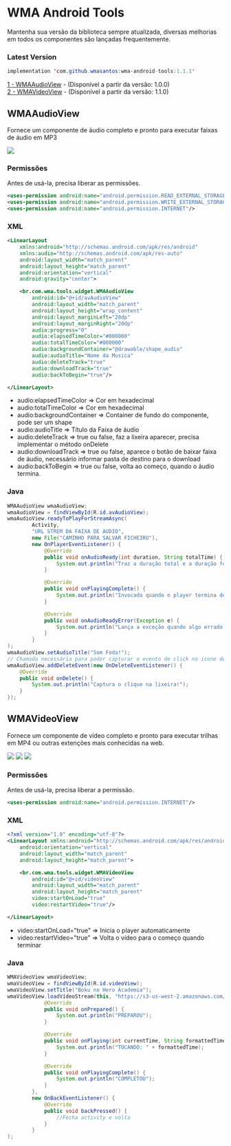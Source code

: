 # WMA Android Tools

Mantenha sua versão da biblioteca sempre atualizada, diversas melhorias em todos os componentes são lançadas frequentemente.

### Latest Version
```java
implementation 'com.github.wmasantos:wma-android-tools:1.1.1'
```

[1 - WMAAudioView](#WMAAudioView) - (Disponível a partir da versão: 1.0.0)</br>[2 - WMAVideoView](#WMAVideoView) - (Disponível a partir da versão: 1.1.0)

## WMAAudioView
Fornece um componente de áudio completo e pronto para executar faixas de áudio em MP3

<img src="https://github.com/wmasantos/wma-android-tools/blob/master/WMAAudioView.jpg"/>

### Permissões
Antes de usá-la, precisa liberar as permissões.
```xml
<uses-permission android:name="android.permission.READ_EXTERNAL_STORAGE"/>
<uses-permission android:name="android.permission.WRITE_EXTERNAL_STORAGE"/>
<uses-permission android:name="android.permission.INTERNET"/>
```

### XML
```xml
<LinearLayout
    xmlns:android="http://schemas.android.com/apk/res/android"
    xmlns:audio="http://schemas.android.com/apk/res-auto"
    android:layout_width="match_parent"
    android:layout_height="match_parent"
    android:orientation="vertical"
    android:gravity="center">

    <br.com.wma.tools.widget.WMAAudioView
        android:id="@+id/avAudioView"
        android:layout_width="match_parent"
        android:layout_height="wrap_content"
        android:layout_marginLeft="20dp"
        android:layout_marginRight="20dp"
        audio:progress="0"
        audio:elapsedTimeColor="#000000"
        audio:totalTimeColor="#000000"
        audio:backgroundContainer="@drawable/shape_audio"
        audio:audioTitle="Nome da Musica"
        audio:deleteTrack="true"
        audio:downloadTrack="true"
        audio:backToBegin="true"/>

</LinearLayout>
```

* audio:elapsedTimeColor => Cor em hexadecimal
* audio:totalTimeColor => Cor em hexadecimal
* audio:backgroundContainer => Container de fundo do componente, pode ser um shape
* audio:audioTitle => Título da Faixa de áudio
* audio:deleteTrack => true ou false, faz a lixeira aparecer, precisa implementar o método onDelete
* audio:downloadTrack => true ou false, aparece o botão de baixar faixa de áudio, necessário informar pasta de destino para o download
* audio:backToBegin => true ou false, volta ao começo, quando o áudio termina.

### Java
```java
WMAAudioView wmaAudioView;
wmaAudioView = findViewById(R.id.avAudioView);
wmaAudioView.readyToPlayForStreamAsync(
        Activity,
        "URL STREM DA FAIXA DE AUDIO",
        new File("CAMINHO PARA SALVAR FICHEIRO"),
        new OnPlayerEventListener() {
            @Override
            public void onAudioReady(int duration, String totalTime) {
                System.out.println("Traz a duração total e a duração formatada");
            }

            @Override
            public void onPlayingComplete() {
                System.out.println("Invocado quando o player termina de tocar");
            }

            @Override
            public void onAudioReadyError(Exception e) {
                System.out.println("Lança a exceção quando algo errado ocorrer");
            }
        }
);
wmaAudioView.setAudioTitle("Som Foda!");
// Chamada necessária para poder capturar o evento de click no icone de remoção.
wmaAudioView.addDeleteEvent(new OnDeleteEventListener() {
    @Override
    public void onDelete() {
        System.out.println("Captura o clique na lixeira!");
    }
});
```

## WMAVideoView
Fornece um componente de vídeo completo e pronto para executar trilhas em MP4 ou outras extenções mais conhecidas na web.

<img src="https://github.com/wmasantos/wma-android-tools/blob/master/pre_loading.png"/> <img src="https://github.com/wmasantos/wma-android-tools/blob/master/video_controller.png"/> <img src="https://github.com/wmasantos/wma-android-tools/blob/master/video.png"/>

### Permissões
Antes de usá-la, precisa liberar a permissão.
```xml
<uses-permission android:name="android.permission.INTERNET"/>
```

### XML
```xml
<?xml version="1.0" encoding="utf-8"?>
<LinearLayout xmlns:android="http://schemas.android.com/apk/res/android"
    android:orientation="vertical"
    android:layout_width="match_parent"
    android:layout_height="match_parent">

    <br.com.wma.tools.widget.WMAVideoView
        android:id="@+id/videoView"
        android:layout_width="match_parent"
        android:layout_height="match_parent"
        video:startOnLoad="true"
        video:restartVideo="true"/>

</LinearLayout>
```

* video:startOnLoad="true" => Inicia o player automaticamente
* video:restartVideo="true" => Volta o vídeo para o começo quando terminar

### Java
```java
WMAVideoView wmaVideoView;
wmaVideoView = findViewById(R.id.videoView);
wmaVideoView.setTitle("Boku no Hero Academia");
wmaVideoView.loadVídeoStream(this, "https://s3-us-west-2.amazonaws.com/smn-mobile/fanflix/anime/boku-no-hero-s2-ep1.mp4", new OnVideoEvents() {
            @Override
            public void onPrepared() {
                System.out.println("PREPAROU");
            }

            @Override
            public void onPlaying(int currentTime, String formattedTime) {
                System.out.println("TOCANDO: " + formattedTime);
            }

            @Override
            public void onPlayingComplete() {
                System.out.println("COMPLETOU");
            }
        },
        new OnBackEventListener() {
            @Override
            public void backPressed() {
                //Fecha activity e volta
            }
        }
);
```
